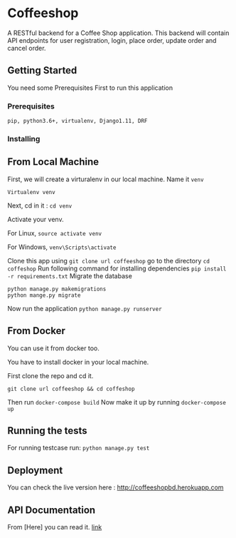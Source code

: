 # Coffeeshop

A RESTful backend for a Coffee Shop application. This backend will contain API endpoints for user registration, login, place order, update order and cancel order.

## Getting Started

You need some Prerequisites First to run this application

### Prerequisites

```
pip, python3.6+, virtualenv, Django1.11, DRF
```

### Installing

## From Local Machine

First, we will create a virturalenv in our local machine. Name it `venv`

```
Virtualenv venv
```
Next, cd in it : `cd venv`

Activate your venv.

For Linux, `source activate venv`

For Windows, `venv\Scripts\activate`

Clone this app using `git clone url coffeeshop`
go to the directory `cd coffeshop`
Run following command for installing dependencies `pip install -r requirements.txt`
Migrate the database

```
python manage.py makemigrations
python mange.py migrate
```

Now run the application `python manage.py runserver`

## From Docker

You can use it from docker too.

You have to install docker in your local machine.

First clone the repo and cd it.

`git clone url coffeeshop && cd coffeshop`

Then run `docker-compose build`
Now make it up by running `docker-compose up`

## Running the tests

For running testcase run: `python manage.py test`

## Deployment

You can check the live version here : http://coffeeshopbd.herokuapp.com

## API Documentation

From [Here] you can read it. 
 [link](https://web.postman.co/collections/5236708-2a3f30fb-6aa2-44f7-b948-b11c12ce7e46?workspace=52559aa6-9fea-423d-8a4c-02eae10c0294)
